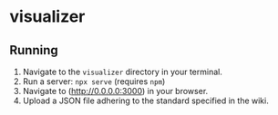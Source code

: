 # visualizer
## Running
1. Navigate to the `visualizer` directory in your terminal.
2. Run a server: `npx serve` (requires `npm`)
3. Navigate to (http://0.0.0.0:3000) in your browser.
4. Upload a JSON file adhering to the standard specified in the wiki.

